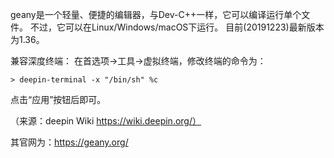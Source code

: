 geany是一个轻量、便捷的编辑器，与Dev-C++一样，它可以编译运行单个文件。
不过，它可以在Linux/Windows/macOS下运行。
目前(20191223)最新版本为1.36。

兼容深度终端：
在首选项→工具→虚拟终端，修改终端的命令为：
```
> deepin-terminal -x "/bin/sh" %c
```
点击“应用”按钮后即可。

（来源：deepin Wiki https://wiki.deepin.org/）

其官网为：https://geany.org/
